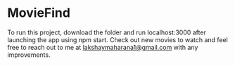 # MovieFind
To run this project, download the folder and run localhost:3000 after launching the app using npm start. Check out new movies to watch and feel free to reach out to me at lakshaymaharana1@gmail.com with any improvements. 
